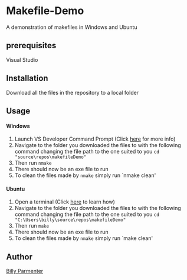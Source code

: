 # Makefile-Demo
A demonstration of makefiles  in Windows and Ubuntu

## prerequisites
Visual Studio

## Installation
Download all the files in the repository to a local folder

## Usage

#### Windows
1) Launch VS Developer Command Prompt (Click [here](https://docs.microsoft.com/en-us/dotnet/framework/tools/developer-command-prompt-for-vs) for more info)
2) Navigate to the folder you downloaded the files to with the following command changing the file path to the one suited to you
```cd "source\repos\makefileDemo"```
3) Then run `nmake`
4) There should now be an exe file to run
5) To clean the files made by `nmake` simply run `nmake clean'

#### Ubuntu
1) Open a terminal (Click [here](https://www.lifewire.com/ways-to-open-a-terminal-console-window-using-ubuntu-4075024) to learn how)
2) Navigate to the folder you downloaded the files to with the following command changing the file path to the one suited to you
```cd "C:\Users\billy\source\repos\makefileDemo"```
3) Then run `make`
4) There should now be an exe file to run
5) To clean the files made by `nmake` simply run `make clean'

## Author

[Billy Parmenter](https://github.com/billyParmenter)
